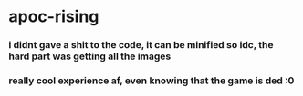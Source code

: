 # apoc-rising
### i didnt gave a shit to the code, it can be minified so idc, the hard part was getting all the images

### really cool experience af, even knowing that the game is ded :0
